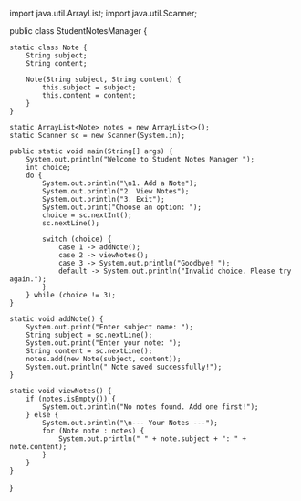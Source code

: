 import java.util.ArrayList;
import java.util.Scanner;

public class StudentNotesManager {

    
    static class Note {
        String subject;
        String content;

        Note(String subject, String content) {
            this.subject = subject;
            this.content = content;
        }
    }

    static ArrayList<Note> notes = new ArrayList<>();
    static Scanner sc = new Scanner(System.in);

    public static void main(String[] args) {
        System.out.println("Welcome to Student Notes Manager ");
        int choice;
        do {
            System.out.println("\n1. Add a Note");
            System.out.println("2. View Notes");
            System.out.println("3. Exit");
            System.out.print("Choose an option: ");
            choice = sc.nextInt();
            sc.nextLine();

            switch (choice) {
                case 1 -> addNote();
                case 2 -> viewNotes();
                case 3 -> System.out.println("Goodbye! ");
                default -> System.out.println("Invalid choice. Please try again.");
            }
        } while (choice != 3);
    }

    static void addNote() {
        System.out.print("Enter subject name: ");
        String subject = sc.nextLine();
        System.out.print("Enter your note: ");
        String content = sc.nextLine();
        notes.add(new Note(subject, content));
        System.out.println(" Note saved successfully!");
    }

    static void viewNotes() {
        if (notes.isEmpty()) {
            System.out.println("No notes found. Add one first!");
        } else {
            System.out.println("\n--- Your Notes ---");
            for (Note note : notes) {
                System.out.println(" " + note.subject + ": " + note.content);
            }
        }
    }
}
